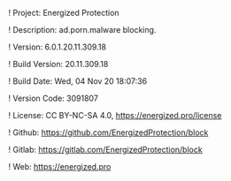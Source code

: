 ! Project: Energized Protection

! Description: ad.porn.malware blocking.

! Version: 6.0.1.20.11.309.18

! Build Version: 20.11.309.18

! Build Date: Wed, 04 Nov 20 18:07:36

! Version Code: 3091807

! License: CC BY-NC-SA 4.0, https://energized.pro/license

! Github: https://github.com/EnergizedProtection/block

! Gitlab: https://gitlab.com/EnergizedProtection/block


! Web: https://energized.pro
